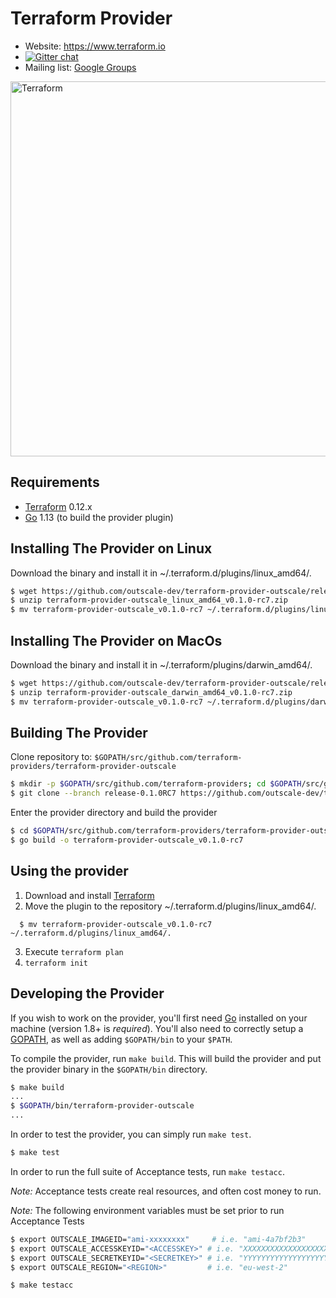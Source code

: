 Terraform Provider
==================

- Website: https://www.terraform.io
- [![Gitter chat](https://badges.gitter.im/hashicorp-terraform/Lobby.png)](https://gitter.im/hashicorp-terraform/Lobby)
- Mailing list: [Google Groups](http://groups.google.com/group/terraform-tool)

<img alt="Terraform" src="https://www.terraform.io/assets/images/logo-hashicorp-3f10732f.svg" width="600px">

Requirements
------------

-	[Terraform](https://www.terraform.io/downloads.html) 0.12.x
-	[Go](https://golang.org/doc/install) 1.13 (to build the provider plugin)


Installing The Provider on Linux
--------------------------------

Download the binary and install it in ~/.terraform.d/plugins/linux_amd64/.

```sh
$ wget https://github.com/outscale-dev/terraform-provider-outscale/releases/download/release-0.1.0RC7/terraform-provider-outscale_linux_amd64_v0.1.0-rc7.zip
$ unzip terraform-provider-outscale_linux_amd64_v0.1.0-rc7.zip
$ mv terraform-provider-outscale_v0.1.0-rc7 ~/.terraform.d/plugins/linux_amd64/.
```

Installing The Provider on MacOs
--------------------------------

Download the binary and install it in ~/.terraform/plugins/darwin_amd64/.

```sh
$ wget https://github.com/outscale-dev/terraform-provider-outscale/releases/download/release-0.1.0RC7/terraform-provider-outscale_darwin_amd64_v0.1.0-rc7.zip
$ unzip terraform-provider-outscale_darwin_amd64_v0.1.0-rc7.zip
$ mv terraform-provider-outscale_v0.1.0-rc7 ~/.terraform.d/plugins/darwin_amd64/.
```

Building The Provider
---------------------

Clone repository to: `$GOPATH/src/github.com/terraform-providers/terraform-provider-outscale`

```sh
$ mkdir -p $GOPATH/src/github.com/terraform-providers; cd $GOPATH/src/github.com/terraform-providers
$ git clone --branch release-0.1.0RC7 https://github.com/outscale-dev/terraform-provider-outscale
```

Enter the provider directory and build the provider

```sh
$ cd $GOPATH/src/github.com/terraform-providers/terraform-provider-outscale
$ go build -o terraform-provider-outscale_v0.1.0-rc7
```

Using the provider
----------------------
1. Download and install [Terraform](https://www.terraform.io/downloads.html)
2. Move the plugin to the repository ~/.terraform.d/plugins/linux_amd64/.

```shell
  $ mv terraform-provider-outscale_v0.1.0-rc7 ~/.terraform.d/plugins/linux_amd64/.
```

3. Execute `terraform plan`
4. `terraform init`

Developing the Provider
---------------------------

If you wish to work on the provider, you'll first need [Go](http://www.golang.org) installed on your machine (version 1.8+ is *required*). You'll also need to correctly setup a [GOPATH](http://golang.org/doc/code.html#GOPATH), as well as adding `$GOPATH/bin` to your `$PATH`.

To compile the provider, run `make build`. This will build the provider and put the provider binary in the `$GOPATH/bin` directory.

```sh
$ make build
...
$ $GOPATH/bin/terraform-provider-outscale
...
```

In order to test the provider, you can simply run `make test`.

```sh
$ make test
```

In order to run the full suite of Acceptance tests, run `make testacc`.

*Note:* Acceptance tests create real resources, and often cost money to run.

*Note:* The following environment variables must be set prior to run Acceptance Tests

```sh
$ export OUTSCALE_IMAGEID="ami-xxxxxxxx"     # i.e. "ami-4a7bf2b3"
$ export OUTSCALE_ACCESSKEYID="<ACCESSKEY>" # i.e. "XXXXXXXXXXXXXXXXXXXX"
$ export OUTSCALE_SECRETKEYID="<SECRETKEY>" # i.e. "YYYYYYYYYYYYYYYYYYYYYYYYYYYYYYYYYYYYYYYY"
$ export OUTSCALE_REGION="<REGION>"         # i.e. "eu-west-2"
```

```sh
$ make testacc
```
